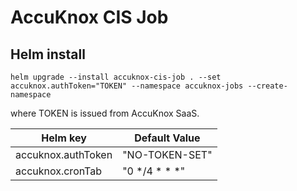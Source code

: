 # AccuKnox CIS Job

## Helm install

```
helm upgrade --install accuknox-cis-job . --set accuknox.authToken="TOKEN" --namespace accuknox-jobs --create-namespace
```
where TOKEN is issued from AccuKnox SaaS.

| Helm key | Default Value |
|----------|---------------|
| accuknox.authToken | "NO-TOKEN-SET" |
| accuknox.cronTab | "0 */4 * * *" |
